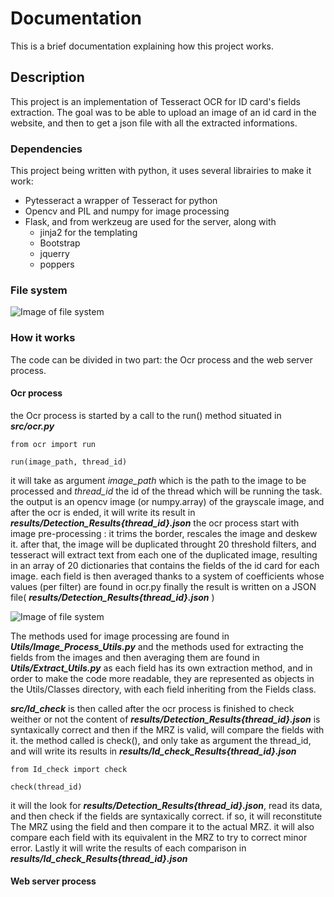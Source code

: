 # Documentation

This is a brief documentation explaining how this project works.

## Description

This project is an implementation of Tesseract OCR for ID card's fields extraction. The goal was to be able to upload an image of an id card in the website,
and then to get a json file with all the extracted informations.

### Dependencies
This project being written with python, it uses several librairies to make it work:

- Pytesseract a wrapper of Tesseract for python
- Opencv and PIL and numpy for image processing 
- Flask, and from werkzeug are used for the server, along with
  - jinja2 for the templating
  - Bootstrap
  - jquerry
  - poppers

### File system

![Image of file system](https://github.com/youssef-e/Pytesseract-Opencv/blob/master/Documentation/images/fileSystem.png)

### How it works

The code can be divided in two part: the Ocr process and the web server process.

#### Ocr process

the Ocr process is started by a call to the run() method situated in __*src/ocr.py*__

```
from ocr import run

run(image_path, thread_id)
```
it will take as argument *image_path* which is the path to the image to be processed and *thread_id* the id of the thread which will be running the task. the output is an opencv image (or numpy.array) of the grayscale image, and after the ocr is ended, it will write its result in __*results/Detection_Results{thread_id}.json*__
the ocr process start with image pre-processing : it trims the border, rescales the image and deskew it. after that, the image will be duplicated throught 20 threshold filters, and tesseract will extract text from each one of the duplicated image, resulting in an array of 20 dictionaries that contains the fields of the id card for each image. each field is then averaged thanks to a system of coefficients whose values (per filter) are found in ocr.py
finally the result is written on a JSON file( __*results/Detection_Results{thread_id}.json*__ )

![Image of file system](https://github.com/youssef-e/Pytesseract-Opencv/blob/master/Documentation/images/schema1.png)

The methods used for image processing are found in __*Utils/Image_Process_Utils.py*__ and the methods used for extracting the fields from the images and then averaging them are found in __*Utils/Extract_Utils.py*__
as each field has its own extraction method, and in order to make the code more readable, they are represented as objects in the Utils/Classes directory, with each field inheriting from the Fields class.

__*src/Id_check*__ is then called after the ocr process is finished to check weither or not the content of __*results/Detection_Results{thread_id}.json*__ is syntaxically correct and then if the MRZ is valid, will compare the fields with it.
the method called is check(), and only take as argument the thread_id, and will write its results in __*results/Id_check_Results{thread_id}.json*__
```
from Id_check import check

check(thread_id)
```
it will the look for __*results/Detection_Results{thread_id}.json*__, read its data, and then check if the fields are syntaxically correct. if so, it will reconstitute The MRZ using the field and then compare it to the actual MRZ. it will also compare each field with its equivalent in the MRZ to try to correct minor error. Lastly it will write the results of each comparison in __*results/Id_check_Results{thread_id}.json*__

#### Web server process
